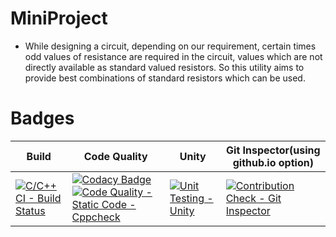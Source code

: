 # MiniProject
* While designing a circuit, depending on our requirement, certain times odd values of resistance are required in the circuit, values which are not directly available as standard valued resistors. So this utility aims to provide best combinations of standard resistors which can be used.
# Badges
Build| Code Quality| Unity| Git Inspector(using github.io option)|
-----|-------------|------|--------------------------------------|
[![C/C++ CI - Build Status](https://github.com/261833/Prachiproject/actions/workflows/c-cpp.yml/badge.svg)](https://github.com/261833/Prachiproject/actions/workflows/c-cpp.yml) |[![Codacy Badge](https://app.codacy.com/project/badge/Grade/098dd0d90e294d07afde30a51c4d781d)](https://www.codacy.com/gh/261833/Prachiproject/dashboard?utm_source=github.com&amp;utm_medium=referral&amp;utm_content=261833/Prachiproject&amp;utm_campaign=Badge_Grade) [![Code Quality - Static Code - Cppcheck](https://github.com/261833/Prachiproject/actions/workflows/cppcheck.yml/badge.svg)](https://github.com/261833/Prachiproject/actions/workflows/cppcheck.yml)|[![Unit Testing - Unity](https://github.com/261833/Prachiproject/actions/workflows/unity.yml/badge.svg)](https://github.com/261833/Prachiproject/actions/workflows/unity.yml) | [![Contribution Check - Git Inspector](https://github.com/261833/Prachiproject/actions/workflows/gitinspector.yml/badge.svg)](https://github.com/261833/Prachiproject/actions/workflows/gitinspector.yml)
